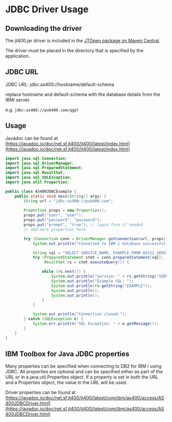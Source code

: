 # JDBC Driver Usage

## Downloading the driver

The jt400.jar driver is included in the [JTOpen package on Maven Central](https://mvnrepository.com/artifact/net.sf.jt400/jt400). 

The driver must be placed in the directory that is specified by the application.

## JDBC URL

JDBC URL:  jdbc:as400://hostname/default-schema

replace hostname and default-schema with the database details from the IBMi server.

e.g. `jdbc:as400://pub400.com/qgpl`

## Usage 

Javadoc can be found at [https://javadoc.io/doc/net.sf.jt400/jt400/latest/index.html](https://javadoc.io/doc/net.sf.jt400/jt400/latest/index.html)

```java
import java.sql.Connection;
import java.sql.DriverManager;
import java.sql.PreparedStatement;
import java.sql.ResultSet;
import java.sql.SQLException;
import java.util.Properties;

public class AS400JDBCExample {
    public static void main(String[] args) {
        String url = "jdbc:as400://pub400.com";
        
        Properties props = new Properties();
        props.put("user", "user");
        props.put("password", "password");
        props.put("prompt", "true"); // login form if needed
        // add more properties here

        try (Connection conn = DriverManager.getConnection(url, props)) {
            System.out.println("Connected to IBM i database successfully!");

            String sql = "SELECT SERVICE_NAME, EXAMPLE FROM QSYS2.SERVICES_INFO where SERVICE_CATEGORY = 'PRODUCT'";
            try (PreparedStatement stmt = conn.prepareStatement(sql);
                 ResultSet rs = stmt.executeQuery()) {

                while (rs.next()) {
                    System.out.println("Service: " + rs.getString("SERVICE_NAME"));
                    System.out.println("Example SQL: ");
                    System.out.println(rs.getString("EXAMPLE"));
                    System.out.println();
                    System.out.println();
                }
            }

            System.out.println("Connection closed.");
        } catch (SQLException e) {
            System.err.println("SQL Exception: " + e.getMessage());
        }
    }
}

```

## IBM Toolbox for Java JDBC properties

Many properties can be specified when connecting to DB2 for IBM i using JDBC. All properties are optional and can be specified either as part of the URL or in a java.util.Properties object. If a property is set in both the URL and a Properties object, the value in the URL will be used.

Driver properties can be found at [https://javadoc.io/doc/net.sf.jt400/jt400/latest/com/ibm/as400/access/AS400JDBCDriver.html](https://javadoc.io/doc/net.sf.jt400/jt400/latest/com/ibm/as400/access/AS400JDBCDriver.html)
